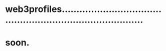 # web3profiles.................................................................................
# soon.
